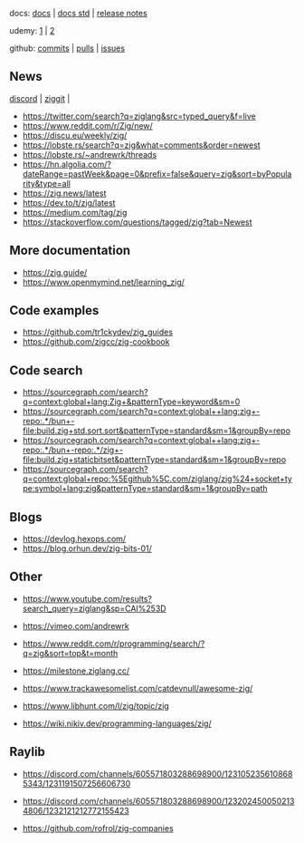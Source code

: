docs:
[docs](https://ziglang.org/documentation/master/) |
[docs std](https://ziglang.org/documentation/master/std/) |
[release notes](https://ziglang.org/download/0.12.0/release-notes.html)

udemy:
[1](https://www.udemy.com/course/draft/4874656/learn/lecture/33883594) |
[2](https://www.udemy.com/course/draft/5340712/learn/lecture/38367172)

github:
[commits](https://github.com/ziglang/zig/commits/master/) |
[pulls](https://github.com/ziglang/zig/pulls?q=is%3Apr+is%3Aopen+sort%3Aupdated-desc) |
[issues](https://github.com/ziglang/zig/issues)

## News

[discord](https://discord.com/channels/605571803288698900/1024381264213594242) |
[ziggit](https://ziggit.dev/) |

- https://twitter.com/search?q=ziglang&src=typed_query&f=live
- https://www.reddit.com/r/Zig/new/
- https://discu.eu/weekly/zig/
- https://lobste.rs/search?q=zig&what=comments&order=newest
- https://lobste.rs/~andrewrk/threads
- https://hn.algolia.com/?dateRange=pastWeek&page=0&prefix=false&query=zig&sort=byPopularity&type=all
- https://zig.news/latest
- https://dev.to/t/zig/latest
- https://medium.com/tag/zig
- https://stackoverflow.com/questions/tagged/zig?tab=Newest

## More documentation

- https://zig.guide/
- https://www.openmymind.net/learning_zig/

## Code examples

- https://github.com/tr1ckydev/zig_guides
- https://github.com/zigcc/zig-cookbook

## Code search

- https://sourcegraph.com/search?q=context:global+lang:Zig+&patternType=keyword&sm=0
- https://sourcegraph.com/search?q=context:global++lang:zig+-repo:.*/bun+-file:build.zig+std.sort.sort&patternType=standard&sm=1&groupBy=repo
- https://sourcegraph.com/search?q=context:global++lang:zig+-repo:.*/bun+-repo:.*/zig+-file:build.zig+staticbitset&patternType=standard&sm=1&groupBy=repo
- https://sourcegraph.com/search?q=context:global+repo:%5Egithub%5C.com/ziglang/zig%24+socket+type:symbol+lang:zig&patternType=standard&sm=1&groupBy=path

## Blogs

- https://devlog.hexops.com/
- https://blog.orhun.dev/zig-bits-01/

## Other

- https://www.youtube.com/results?search_query=ziglang&sp=CAI%253D
- https://vimeo.com/andrewrk

- https://www.reddit.com/r/programming/search/?q=zig&sort=top&t=month
- https://milestone.ziglang.cc/

- https://www.trackawesomelist.com/catdevnull/awesome-zig/
- https://www.libhunt.com/l/zig/topic/zig
- https://wiki.nikiv.dev/programming-languages/zig/

## Raylib

- https://discord.com/channels/605571803288698900/1231052356108685343/1231191507256606730
- https://discord.com/channels/605571803288698900/1232024500502134806/1232121212772155423

- https://github.com/rofrol/zig-companies

